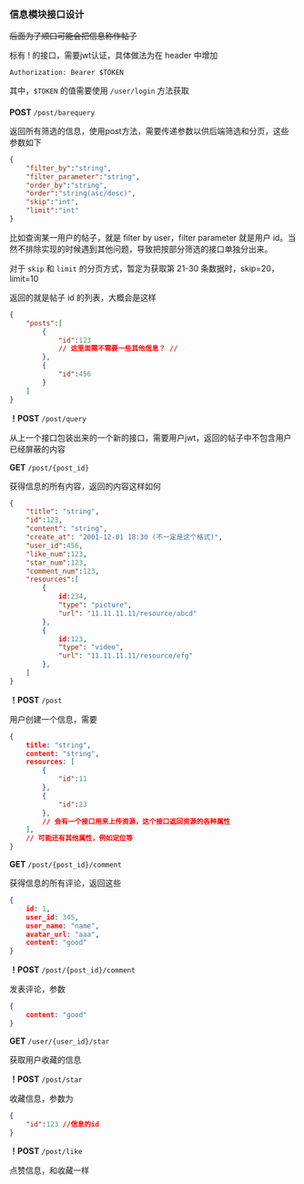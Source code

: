 ### 信息模块接口设计

~~后面为了顺口可能会把信息称作帖子~~

标有 ! 的接口，需要jwt认证，具体做法为在 header 中增加

```
Authorization: Bearer $TOKEN
```

其中，`$TOKEN` 的值需要使用 `/user/login` 方法获取

#### 

**POST** `/post/barequery`

返回所有筛选的信息，使用post方法，需要传递参数以供后端筛选和分页，这些参数如下

```json
{
    "filter_by":"string",
    "filter_parameter":"string",
    "order_by":"string",
    "order":"string(asc/desc)",
    "skip":"int",
    "limit":"int"
}
```

比如查询某一用户的帖子，就是 filter by user，filter parameter 就是用户 id。当然不排除实现的时候遇到其他问题，导致把按部分筛选的接口单独分出来。

对于 `skip` 和 `limit` 的分页方式，暂定为获取第 21-30 条数据时，skip=20，limit=10

返回的就是帖子 id 的列表，大概会是这样

```json
{
	"posts":[
		{
			"id":123
			// 这里面需不需要一些其他信息？ //
		},
		{
			"id":456
		}
	]
}
```



**！POST** `/post/query`

从上一个接口包装出来的一个新的接口，需要用户jwt，返回的帖子中不包含用户已经屏蔽的内容



**GET** `/post/{post_id}`

获得信息的所有内容，返回的内容这样如何

```json
{
 	"title": "string",
    "id":123,
    "content": "string",
    "create_at": "2001-12-01 18:30 (不一定是这个格式)",
    "user_id":456,
    "like_num":123,
    "star_num":123,
    "comment_num":123,
    "resources":[
        {
            id:234,
            "type": "picture",
            "url": "11.11.11.11/resource/abcd"
        },
        {
            id:123,
            "type": "video",
            "url": "11.11.11.11/resource/efg"
        },
    ]
}
```



**！POST** `/post`

用户创建一个信息，需要

```json
{
    title: "string",
    content: "string",
    resources: [
        {
            "id":11
        },
        {
            "id":23
        },
        // 会有一个接口用来上传资源，这个接口返回资源的各种属性
    ],
    // 可能还有其他属性，例如定位等
}
```



**GET** `/post/{post_id}/comment`

获得信息的所有评论，返回这些

```json
{
    id: 1,
    user_id: 345,
    user_name: "name",
    avatar_url: "aaa",
    content: "good"
}
```



**！POST**  `/post/{post_id}/comment`

发表评论，参数

```json
{
    content: "good"
}
```





**GET** `/user/{user_id}/star`

获取用户收藏的信息



**！POST** `/post/star`

收藏信息，参数为

```json
{
    "id":123 //信息的id
}
```



**！POST** `/post/like`

点赞信息，和收藏一样



